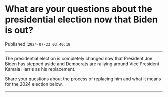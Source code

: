 # What are your questions about the presidential election now that Biden is out?

Published :`2024-07-23 03:40:18`

---

The presidential election is completely changed now that President Joe Biden has stepped aside and Democrats are rallying around Vice President Kamala Harris as his replacement.

Share your questions about the process of replacing him and what it means for the 2024 election below.

---

